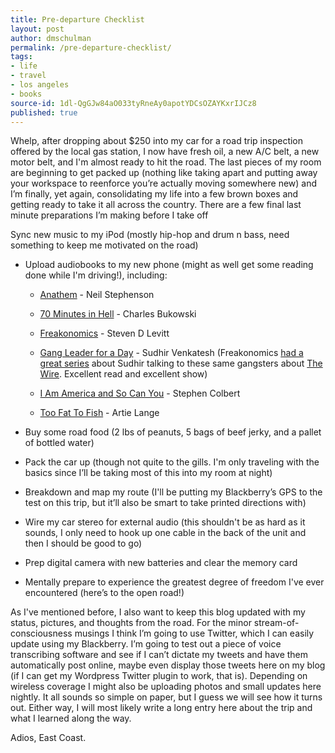 ```yaml
---
title: Pre-departure Checklist
layout: post
author: dmschulman
permalink: /pre-departure-checklist/
tags:
- life
- travel
- los angeles
- books
source-id: 1dl-QgGJw84aO033tyRneAy0apotYDCsOZAYKxrIJCz8
published: true
---
```

Whelp, after dropping about $250 into my car for a road trip inspection offered by the local gas station, I now have fresh oil, a new A/C belt, a new motor belt, and I'm almost ready to hit the road. The last pieces of my room are beginning to get packed up (nothing like taking apart and putting away your workspace to reenforce you’re actually moving somewhere new) and I’m finally, yet again, consolidating my life into a few brown boxes and getting ready to take it all across the country. There are a few final last minute preparations I’m making before I take off 

Sync new music to my iPod (mostly hip-hop and drum n bass, need something to keep me motivated on the road)

* Upload audiobooks to my new phone (might as well get some reading done while I'm driving!), including:

    * [Anathem](http://amzn.to/2x2uBVA) - Neil Stephenson
    
    * [70 Minutes in Hell](http://amzn.to/2x28azK) - Charles Bukowski

    * [Freakonomics](http://amzn.to/2x2jUSZ) - Steven D Levitt

    * [Gang Leader for a Day](http://amzn.to/2w8kxvr) - Sudhir Venkatesh (Freakonomics [had a great series](http://freakonomics.com/2008/01/09/what-do-real-thugs-think-of-the-wire/) about Sudhir talking to these same gangsters about [The Wire](http://www.imdb.com/title/tt0306414/). Excellent read and excellent show)

    * [I Am America and So Can You](http://amzn.to/2x2jZ95) - Stephen Colbert

    * [Too Fat To Fish](http://amzn.to/2x2dmUa) - Artie Lange

* Buy some road food (2 lbs of peanuts, 5 bags of beef jerky, and a pallet of bottled water)

* Pack the car up (though not quite to the gills. I'm only traveling with the basics since I’ll be taking most of this into my room at night)

* Breakdown and map my route (I'll be putting my Blackberry’s GPS to the test on this trip, but it’ll also be smart to take printed directions with)

* Wire my car stereo for external audio (this shouldn't be as hard as it sounds, I only need to hook up one cable in the back of the unit and then I should be good to go)

* Prep digital camera with new batteries and clear the memory card

* Mentally prepare to experience the greatest degree of freedom I've ever encountered (here’s to the open road!)

As I've mentioned before, I also want to keep this blog updated with my status, pictures, and thoughts from the road. For the minor stream-of-consciousness musings I think I’m going to use Twitter, which I can easily update using my Blackberry. I’m going to test out a piece of voice transcribing software and see if I can’t dictate my tweets and have them automatically post online, maybe even display those tweets here on my blog (if I can get my Wordpress Twitter plugin to work, that is). Depending on wireless coverage I might also be uploading photos and small updates here nightly. It all sounds so simple on paper, but I guess we will see how it turns out. Either way, I will most likely write a long entry here about the trip and what I learned along the way.

Adios, East Coast.

